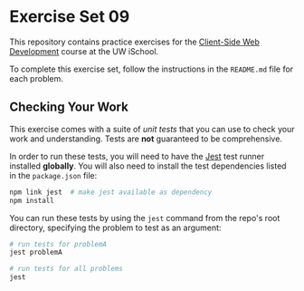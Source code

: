 # Exercise Set 09

This repository contains practice exercises for the [Client-Side Web Development](https://canvas.uw.edu/courses/1118282) course at the UW iSchool.

To complete this exercise set, follow the instructions in the `README.md` file for each problem.

## Checking Your Work
This exercise comes with a suite of _unit tests_ that you can use to check your work and understanding. Tests are **not** guaranteed to be comprehensive.

In order to run these tests, you will need to have the [Jest](https://facebook.github.io/jest/) test runner installed **globally**. You will also need to install the test dependencies listed in the `package.json` file:

```bash
npm link jest  # make jest available as dependency
npm install
```

You can run these tests by using the `jest` command from the repo's root directory, specifying the problem to test as an argument:

```bash
# run tests for problemA
jest problemA

# run tests for all problems
jest
```
